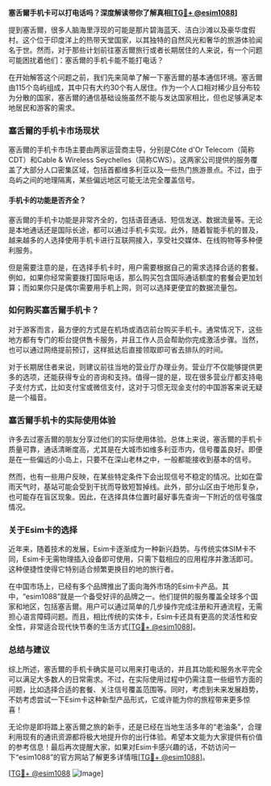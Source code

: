 **塞舌爾手机卡可以打电话吗？深度解读带你了解真相[[TG💪+ @esim1088](https://t.me/s/esim1088)]**

提到塞舌爾，很多人脑海里浮现的可能是那片碧海蓝天、洁白沙滩以及豪华度假村。这个位于印度洋上的热带天堂国家，以其独特的自然风光和奢华的旅游体验闻名于世。然而，对于那些计划前往塞舌爾旅行或者长期居住的人来说，有一个问题可能困扰着他们：塞舌爾的手机卡能不能打电话？

在开始解答这个问题之前，我们先来简单了解一下塞舌爾的基本通信环境。塞舌爾由115个岛屿组成，其中只有大约30个有人居住。作为一个人口相对稀少且分布较为分散的国家，塞舌爾的通信基础设施虽然不能与发达国家相比，但也足够满足本地居民和游客的需求。

### **塞舌爾的手机卡市场现状**

塞舌爾的手机卡市场主要由两家运营商主导，分别是Côte d'Or Telecom（简称CDT）和Cable & Wireless Seychelles（简称CWS）。这两家公司提供的服务覆盖了大部分人口密集区域，包括首都维多利亚以及一些热门旅游景点。不过，由于岛屿之间的地理隔离，某些偏远地区可能无法完全覆盖信号。

#### **手机卡的功能是否齐全？**
塞舌爾的手机卡功能是非常齐全的，包括语音通话、短信发送、数据流量等。无论是本地通话还是国际长途，都可以通过手机卡实现。此外，随着智能手机的普及，越来越多的人选择使用手机卡进行互联网接入，享受社交媒体、在线购物等多种便利服务。

但是需要注意的是，在选择手机卡时，用户需要根据自己的需求选择合适的套餐。例如，如果你经常需要拨打国际电话，那么购买包含国际通话额度的套餐会更加划算；而如果你只是偶尔需要用手机上网，则可以选择更便宜的数据流量包。

### **如何购买塞舌爾手机卡？**

对于游客而言，最方便的方式是在机场或酒店前台购买手机卡。通常情况下，这些地方都有专门的柜台提供售卡服务，并且工作人员会帮助你完成激活步骤。当然，也可以通过网络提前预订，这样抵达后直接领取即可省去排队的时间。

对于长期居住者来说，则建议前往当地的营业厅办理业务。营业厅不仅能够提供更多的选项，还能获得专业的咨询和支持。值得一提的是，现在很多营业厅都支持电子支付方式，比如支付宝或微信支付，这对于习惯无现金支付的中国游客来说无疑是一个福音。

### **塞舌爾手机卡的实际使用体验**

许多去过塞舌爾的朋友分享过他们的实际使用体验。总体上来说，塞舌爾的手机卡质量可靠，通话清晰度高，尤其是在大城市如维多利亚市内，信号覆盖良好。即便是在一些偏远的小岛上，只要不在深山老林之中，一般都能接收到基本的信号。

然而，也有一些用户反映，在某些特定条件下会出现信号不稳定的情况。比如在雷雨天气时，基站可能会受到干扰而导致短暂掉线。此外，部分山区由于地形复杂，也可能存在盲区现象。因此，在选择具体位置时最好事先查询一下附近的信号强度情况。

### **关于Esim卡的选择**

近年来，随着技术的发展，Esim卡逐渐成为一种新兴趋势。与传统实体SIM卡不同，Esim卡无需物理插入设备即可使用，只需下载相应的应用程序并激活即可。这种便捷性使得它特别适合频繁更换目的地的旅行者。

在中国市场上，已经有多个品牌推出了面向海外市场的Esim卡产品。其中，“esim1088”就是一个备受好评的品牌之一。他们提供的服务覆盖全球多个国家和地区，包括塞舌爾。用户可以通过简单的几步操作完成注册和开通流程，无需担心语言障碍问题。而且，相比传统的实体卡，Esim卡还具有更高的灵活性和安全性，非常适合现代快节奏的生活方式[[TG💪+ @esim1088](https://t.me/s/esim1088)]。

### **总结与建议**

综上所述，塞舌爾的手机卡确实是可以用来打电话的，并且其功能和服务水平完全可以满足大多数人的日常需求。不过，在实际使用过程中仍需注意一些细节方面的问题，比如选择合适的套餐、关注信号覆盖范围等。同时，考虑到未来发展趋势，不妨考虑尝试一下Esim卡这种新型产品形式，它或许能为你的旅程带来更多惊喜！

无论你是即将踏上塞舌爾之旅的新手，还是已经在当地生活多年的“老油条”，合理利用现有的通讯资源都将极大地提升你的出行体验。希望本文能为大家提供有价值的参考信息！最后再次提醒大家，如果对Esim卡感兴趣的话，不妨访问一下“esim1088”的官方网站了解更多详情哦[[TG💪+ @esim1088](https://t.me/s/esim1088)]。

[[TG💪+ @esim1088](https://t.me/s/esim1088) ![Image](https://i.postimg.cc/4NQfJmqS/Snipaste-2025-05-13-00-14-12.png)]